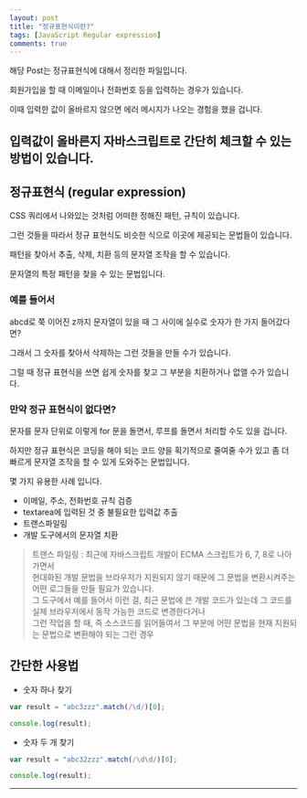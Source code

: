 ```yaml
---
layout: post
title: "정규표현식이란?"
tags: [JavaScript Regular expression]
comments: true
---
```

 
해당 Post는 정규표현식에 대해서 정리한 파일입니다.

회원가입을 할 때 이메일이나 전화번호 등을 입력하는 경우가 있습니다.

이때 입력한 값이 올바르지 않으면 에러 메시지가 나오는 경험을 했을 겁니다.

입력값이 올바른지 자바스크립트로 간단히 체크할 수 있는 방법이 있습니다.
---

## 정규표현식 (regular expression)

CSS 쿼리에서 나와있는 것처럼 어떠한 정해진 패턴, 규칙이 있습니다.

그런 것들을 따라서 정규 표현식도 비슷한 식으로 이곳에 제공되는 문법들이 있습니다.

패턴을 찾아서 추출, 삭제, 치환 등의 문자열 조작을 할 수 있습니다.

문자열의 특정 패턴을 찾을 수 있는 문법입니다.

 ### 예를 들어서 
 
 abcd로 쭉 이어진 z까지 문자열이 있을 때 그 사이에 실수로 숫자가 한 가지 들어갔다면? 
 
 그래서 그 숫자를 찾아서 삭제하는 그런 것들을 만들 수가 있습니다.

그럴 때 정규 표현식을 쓰면 쉽게 숫자를 찾고 그 부분을 치환하거나 없앨 수가 있습니다.

### 만약 정규 표현식이 없다면?

문자를 문자 단위로 이렇게 for 문을 돌면서, 루프를 돌면서 처리할 수도 있을 겁니다.

하지만 정규 표현식은 코딩을 해야 되는 코드 양을 획기적으로 줄여줄 수가 있고 좀 더 빠르게 문자열 조작을 할 수 있게 도와주는 문법입니다.

 몇 가지 유용한 사례 입니다.

* 이메일, 주소, 전화번호 규칙 검증
* textarea에 입력된 것 중 불필요한 입력값 추출
* 트랜스파일링
* 개발 도구에서의 문자열 치환

> 트랜스 파일링 : 최근에 자바스크립트 개발이 ECMA 스크립트가 6, 7, 8로 나아가면서<br>
현대화된 개발 문법을 브라우저가 지원되지 않기 때문에 그 문법을 변환시켜주는 어떤 로그들을 만들 필요가 있습니다.<br>
그 도구에서 예를 들어서 이런 걸, 최근 문법에 쓴 개발 코드가 있는데 그 코드를 실제 브라우저에서 동작 가능한 코드로 변경한다거나<br>
그런 작업을 할 때, 즉 소스코드를 읽어들여서 그 부분에 어떤 문법을 현재 지원되는 문법으로 변환해야 되는 그런 경우
## 간단한 사용법

* 숫자 하나 찾기
```js
var result = "abc3zzz".match(/\d/)[0];

console.log(result);
```
* 숫자 두 개 찾기
```js
var result = "abc32zzz".match(/\d\d/)[0];

console.log(result);
```


---
